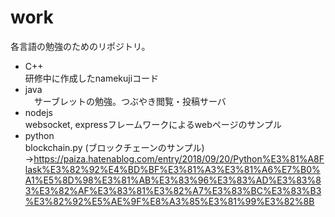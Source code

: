 # work
各言語の勉強のためのリポジトリ。  
*  C++  
  研修中に作成したnamekujiコード
* java  
　サーブレットの勉強。つぶやき閲覧・投稿サーバ
*  nodejs  
  websocket, expressフレームワークによるwebページのサンプル 
*  python  
  blockchain.py (ブロックチェーンのサンプル)
  →https://paiza.hatenablog.com/entry/2018/09/20/Python%E3%81%A8Flask%E3%82%92%E4%BD%BF%E3%81%A3%E3%81%A6%E7%B0%A1%E5%8D%98%E3%81%AB%E3%83%96%E3%83%AD%E3%83%83%E3%82%AF%E3%83%81%E3%82%A7%E3%83%BC%E3%83%B3%E3%82%92%E5%AE%9F%E8%A3%85%E3%81%99%E3%82%8B
